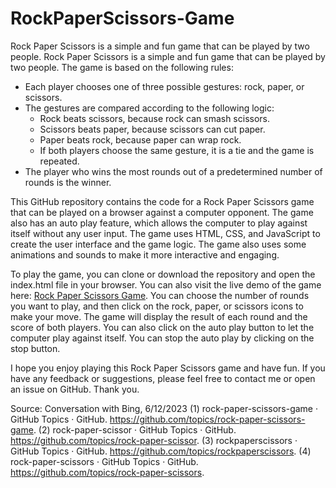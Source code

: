 # RockPaperScissors-Game
Rock Paper Scissors is a simple and fun game that can be played by two people.
Rock Paper Scissors is a simple and fun game that can be played by two people. The game is based on the following rules:

- Each player chooses one of three possible gestures: rock, paper, or scissors.
- The gestures are compared according to the following logic:
    - Rock beats scissors, because rock can smash scissors.
    - Scissors beats paper, because scissors can cut paper.
    - Paper beats rock, because paper can wrap rock.
    - If both players choose the same gesture, it is a tie and the game is repeated.
- The player who wins the most rounds out of a predetermined number of rounds is the winner.

This GitHub repository contains the code for a Rock Paper Scissors game that can be played on a browser against a computer opponent. The game also has an auto play feature, which allows the computer to play against itself without any user input. The game uses HTML, CSS, and JavaScript to create the user interface and the game logic. The game also uses some animations and sounds to make it more interactive and engaging.

To play the game, you can clone or download the repository and open the index.html file in your browser. You can also visit the live demo of the game here: [Rock Paper Scissors Game](^1^). You can choose the number of rounds you want to play, and then click on the rock, paper, or scissors icons to make your move. The game will display the result of each round and the score of both players. You can also click on the auto play button to let the computer play against itself. You can stop the auto play by clicking on the stop button.

I hope you enjoy playing this Rock Paper Scissors game and have fun. If you have any feedback or suggestions, please feel free to contact me or open an issue on GitHub. Thank you.

Source: Conversation with Bing, 6/12/2023
(1) rock-paper-scissors-game · GitHub Topics · GitHub. https://github.com/topics/rock-paper-scissors-game.
(2) rock-paper-scissor · GitHub Topics · GitHub. https://github.com/topics/rock-paper-scissor.
(3) rockpaperscissors · GitHub Topics · GitHub. https://github.com/topics/rockpaperscissors.
(4) rock-paper-scissors · GitHub Topics · GitHub. https://github.com/topics/rock-paper-scissors.
